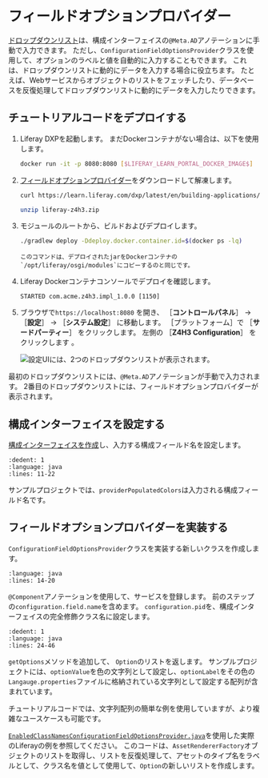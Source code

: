 # フィールドオプションプロバイダー

[ドロップダウンリスト](./setting-and-accessing-configurations.html#implementing-a-dropdown-selection-ui)は、構成インターフェイスの`@Meta.AD`アノテーションに手動で入力できます。 ただし、`ConfigurationFieldOptionsProvider`クラスを使用して、オプションのラベルと値を自動的に入力することもできます。 これは、ドロップダウンリストに動的にデータを入力する場合に役立ちます。 たとえば、Webサービスからオブジェクトのリストをフェッチしたり、データベースを反復処理してドロップダウンリストに動的にデータを入力したりできます。

## チュートリアルコードをデプロイする

1. Liferay DXPを起動します。 まだDockerコンテナがない場合は、以下を使用します。

    ```bash
    docker run -it -p 8080:8080 [$LIFERAY_LEARN_PORTAL_DOCKER_IMAGE$]
    ```

1. [フィールドオプションプロバイダー](./liferay-z4h3.zip)をダウンロードして解凍します。

    ```bash
    curl https://learn.liferay.com/dxp/latest/en/building-applications/core-frameworks/configuration-framework/liferay-z4h3.zip -O
    ```

    ```bash
    unzip liferay-z4h3.zip
    ```

1. モジュールのルートから、ビルドおよびデプロイします。

    ```bash
    ./gradlew deploy -Ddeploy.docker.container.id=$(docker ps -lq)
    ```

    ```{note}
    このコマンドは、デプロイされたjarをDockerコンテナの`/opt/liferay/osgi/modules`にコピーするのと同じです。
    ```

1. Liferay Dockerコンテナコンソールでデプロイを確認します。

    ```
    STARTED com.acme.z4h3.impl_1.0.0 [1150]
    ```

1. ブラウザで`https://localhost:8080` を開き、 ［**コントロールパネル**］ &rarr; ［**設定**］ &rarr; ［**システム設定**］ に移動します。 ［プラットフォーム］で ［**サードパーティー**］ をクリックします。 左側の ［**Z4H3 Configuration**］ をクリックします 。

    ![設定UIには、2つのドロップダウンリストが表示されます。](./field-options-provider/images/01.png)

最初のドロップダウンリストには、`@Meta.AD`アノテーションが手動で入力されます。 2番目のドロップダウンリストには、フィールドオプションプロバイダーが表示されます。

## 構成インターフェイスを設定する

[構成インターフェイスを作成](./setting-and-accessing-configurations.html#creating-the-configuration-interface)し、入力する構成フィールド名を設定します。

```{literalinclude} ./field-options-provider/resources/liferay-z4h3.zip/z4h3-impl/src/main/java/com/acme/z4h3/internal/configuration/Z4H3Configuration.java
:dedent: 1
:language: java
:lines: 11-22
```

サンプルプロジェクトでは、`providerPopulatedColors`は入力される構成フィールド名です。

## フィールドオプションプロバイダーを実装する

`ConfigurationFieldOptionsProvider`クラスを実装する新しいクラスを作成します。

```{literalinclude} ./field-options-provider/resources/liferay-z4h3.zip/z4h3-impl/src/main/java/com/acme/z4h3/internal/configuration/admin/definition/Z4H3ConfigurationFieldOptionsProvider.java
:language: java
:lines: 14-20
```

`@Component`アノテーションを使用して、サービスを登録します。 前のステップの`configuration.field.name`を含めます。 `configuration.pid`を、構成インターフェイスの完全修飾クラス名に設定します。

```{literalinclude} ./field-options-provider/resources/liferay-z4h3.zip/z4h3-impl/src/main/java/com/acme/z4h3/internal/configuration/admin/definition/Z4H3ConfigurationFieldOptionsProvider.java
:dedent: 1
:language: java
:lines: 24-46
```

`getOptions`メソッドを追加して、 `Option`のリストを返します。 サンプルプロジェクトには、`optionValue`を色の文字列として設定し、`optionLabel`をその色の`Langauge.properties`ファイルに格納されている文字列として設定する配列が含まれています。

チュートリアルコードでは、文字列配列の簡単な例を使用していますが、より複雑なユースケースも可能です。

[`EnabledClassNamesConfigurationFieldOptionsProvider.java`](https://github.com/liferay/liferay-portal/blob/master/modules/apps/asset/asset-auto-tagger-service/src/main/java/com/liferay/asset/auto/tagger/internal/configuration/admin/definition/EnabledClassNamesConfigurationFieldOptionsProvider.java)を使用した実際のLiferayの例を参照してください。 このコードは、`AssetRendererFactory`オブジェクトのリストを取得し、リストを反復処理して、アセットのタイプ名をラベルとして、クラス名を値として使用して、`Option`の新しいリストを作成します。

